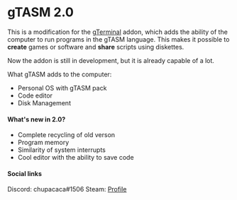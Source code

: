# gTASM 2.0

This is a modification for the [gTerminal](https://steamcommunity.com/sharedfiles/filedetails/?id=109810455) addon, which adds the ability of the computer to run programs in the gTASM language. This makes it possible to **create** games or software and **share** scripts using diskettes.

Now the addon is still in development, but it is already capable of a lot.

What gTASM adds to the computer:
+ Personal OS with gTASM pack
+ Сode editor
+ Disk Management

#### What's new in 2.0?
+ Complete recycling of old verson
+ Program memory
+ Similarity of system interrupts
+ Cool editor with the ability to save code


#### Social links
Discord: chupacaca#1506
Steam: [Profile](https://steamcommunity.com/profiles/76561198086726651/)
